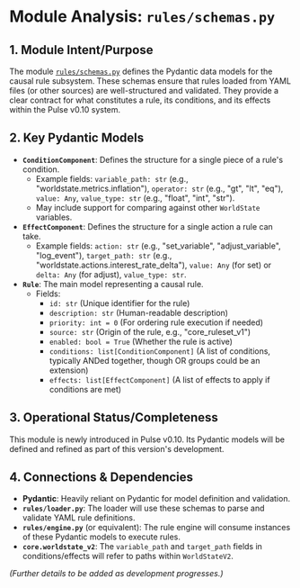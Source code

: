 # Module Analysis: `rules/schemas.py`

## 1. Module Intent/Purpose

The module [`rules/schemas.py`](rules/schemas.py) defines the Pydantic data models for the causal rule subsystem. These schemas ensure that rules loaded from YAML files (or other sources) are well-structured and validated. They provide a clear contract for what constitutes a rule, its conditions, and its effects within the Pulse v0.10 system.

## 2. Key Pydantic Models

*   **`ConditionComponent`**: Defines the structure for a single piece of a rule's condition.
    *   Example fields: `variable_path: str` (e.g., "worldstate.metrics.inflation"), `operator: str` (e.g., "gt", "lt", "eq"), `value: Any`, `value_type: str` (e.g., "float", "int", "str").
    *   May include support for comparing against other `WorldState` variables.
*   **`EffectComponent`**: Defines the structure for a single action a rule can take.
    *   Example fields: `action: str` (e.g., "set_variable", "adjust_variable", "log_event"), `target_path: str` (e.g., "worldstate.actions.interest_rate_delta"), `value: Any` (for set) or `delta: Any` (for adjust), `value_type: str`.
*   **`Rule`**: The main model representing a causal rule.
    *   Fields:
        *   `id: str` (Unique identifier for the rule)
        *   `description: str` (Human-readable description)
        *   `priority: int = 0` (For ordering rule execution if needed)
        *   `source: str` (Origin of the rule, e.g., "core_ruleset_v1")
        *   `enabled: bool = True` (Whether the rule is active)
        *   `conditions: list[ConditionComponent]` (A list of conditions, typically ANDed together, though OR groups could be an extension)
        *   `effects: list[EffectComponent]` (A list of effects to apply if conditions are met)

## 3. Operational Status/Completeness

This module is newly introduced in Pulse v0.10. Its Pydantic models will be defined and refined as part of this version's development.

## 4. Connections & Dependencies

*   **Pydantic**: Heavily reliant on Pydantic for model definition and validation.
*   **`rules/loader.py`**: The loader will use these schemas to parse and validate YAML rule definitions.
*   **`rules/engine.py`** (or equivalent): The rule engine will consume instances of these Pydantic models to execute rules.
*   **`core.worldstate_v2`**: The `variable_path` and `target_path` fields in conditions/effects will refer to paths within `WorldStateV2`.

*(Further details to be added as development progresses.)*